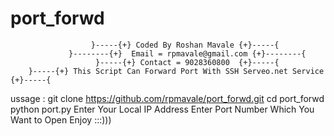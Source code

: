 # port_forwd
                      }-----{+} Coded By Roshan Mavale {+}-----{
                 }--------{+}  Email = rpmavale@gmail.com {+}--------{
                       }-----{+} Contact = 9028360800  {+}-----{
        }-----{+} This Script Can Forward Port With SSH Serveo.net Service  {+}-----{

ussage : 
git clone https://github.com/rpmavale/port_forwd.git
cd port_forwd
python port.py
Enter Your Local IP Address
Enter Port Number Which You Want to Open
Enjoy :::)))
